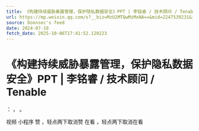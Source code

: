 ```yaml
---
title: 《构建持续威胁暴露管理，保护隐私数据安全》PPT | 李铭睿 / 技术顾问 / Tenable
url: https://mp.weixin.qq.com/s?__biz=MzU2MTQwMzMxNA==&mid=2247539231&idx=1&sn=5e737dcd53132517552977c15c65a53d
source: Doonsec's feed
date: 2024-07-18
fetch_date: 2025-10-06T17:41:52.120223
---
```


# 《构建持续威胁暴露管理，保护隐私数据安全》PPT | 李铭睿 / 技术顾问 / Tenable

：
，
。

视频
小程序
赞
，轻点两下取消赞
在看
，轻点两下取消在看